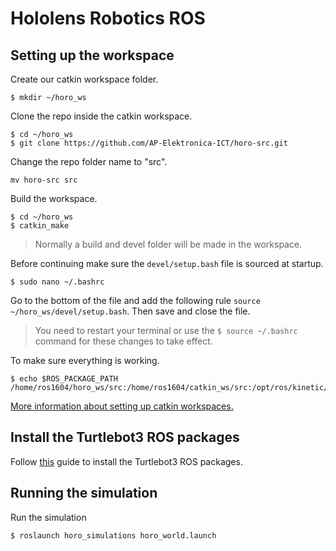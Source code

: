 # Hololens Robotics ROS

## Setting up the workspace

Create our catkin workspace folder.

```
$ mkdir ~/horo_ws
```

Clone the repo inside the catkin workspace.

```
$ cd ~/horo_ws
$ git clone https://github.com/AP-Elektronica-ICT/horo-src.git
```

Change the repo folder name to "src".

```
mv horo-src src
```

Build the workspace.

```
$ cd ~/horo_ws
$ catkin_make
```
> Normally a build and devel folder will be made in the workspace.

Before continuing make sure the `devel/setup.bash` file is sourced at startup.

```
$ sudo nano ~/.bashrc
```

Go to the bottom of the file and add the following rule `source ~/horo_ws/devel/setup.bash`. Then save and close the file.
> You need to restart your terminal or use the `$ source ~/.bashrc` command for these changes to take effect.

To make sure everything is working.

```
$ echo $ROS_PACKAGE_PATH
/home/ros1604/horo_ws/src:/home/ros1604/catkin_ws/src:/opt/ros/kinetic/share
```
[More information about setting up catkin workspaces.](http://wiki.ros.org/catkin/Tutorials/create_a_workspace)

## Install the Turtlebot3 ROS packages

Follow [this](https://emanual.robotis.com/docs/en/platform/turtlebot3/pc_setup/#pc-setup) guide to install the Turtlebot3 ROS packages.

## Running the simulation

Run the simulation

```
$ roslaunch horo_simulations horo_world.launch
```